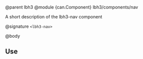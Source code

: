 @parent lbh3
@module {can.Component} lbh3/components/nav <lbh3-nav>

A short description of the lbh3-nav component

@signature `<lbh3-nav>`

@body

## Use

